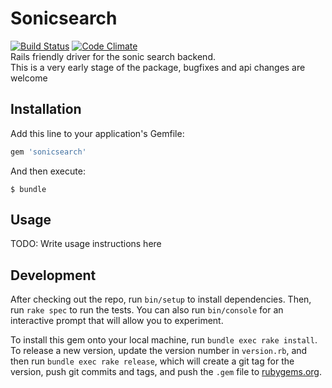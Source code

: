 # Sonicsearch

[![Build Status](https://travis-ci.org/oshanz/sonicsearch.svg?branch=master)](https://travis-ci.org/oshanz/sonicsearch) [![Code Climate](https://codeclimate.com/github/oshanz/sonicsearch/badges/gpa.svg)](https://codeclimate.com/github/oshanz/sonicsearch)  
Rails friendly driver for the sonic search backend.  
This is a very early stage of the package, bugfixes and api changes are welcome

## Installation

Add this line to your application's Gemfile:

```ruby
gem 'sonicsearch'
```

And then execute:

    $ bundle

## Usage

TODO: Write usage instructions here

## Development

After checking out the repo, run `bin/setup` to install dependencies. Then, run `rake spec` to run the tests. You can also run `bin/console` for an interactive prompt that will allow you to experiment.

To install this gem onto your local machine, run `bundle exec rake install`. To release a new version, update the version number in `version.rb`, and then run `bundle exec rake release`, which will create a git tag for the version, push git commits and tags, and push the `.gem` file to [rubygems.org](https://rubygems.org).
